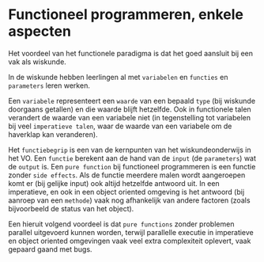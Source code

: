# Functioneel programmeren, enkele aspecten

Het voordeel van het functionele paradigma is dat het goed aansluit bij een vak als wiskunde.

In de wiskunde hebben leerlingen al met `variabelen` en `functies` en `parameters` leren werken.

Een `variabele` representeert een `waarde` van een bepaald `type` (bij wiskunde doorgaans getallen) en die waarde blijft hetzelfde. Ook in functionele talen verandert de waarde van een variabele niet (in tegenstelling tot variabelen bij veel `imperatieve talen`, waar de waarde van een variabele om de haverklap kan veranderen).

Het `functiebegrip` is een van de kernpunten van het wiskundeonderwijs in het VO. Een `functie` berekent aan de hand van de `input` (de `parameters`) wat de `output` is. Een `pure function` bij functioneel programmeren is een functie zonder `side effects`. Als de functie meerdere malen wordt aangeroepen komt er (bij gelijke input) ook altijd hetzelfde antwoord uit. In een imperatieve, en ook in een object oriented omgeving is het antwoord (bij aanroep van een `methode`) vaak nog afhankelijk van andere factoren (zoals bijvoorbeeld de status van het object).

Een hieruit volgend voordeel is dat `pure functions` zonder problemen parallel uitgevoerd kunnen worden, terwijl parallelle executie in imperatieve en object oriented omgevingen vaak veel extra complexiteit oplevert, vaak gepaard gaand met bugs. 
